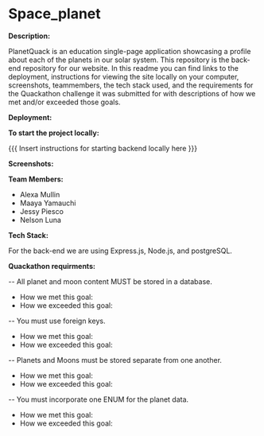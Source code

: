 # Space_planet

<b>Description: </b>

PlanetQuack is an education single-page application showcasing a profile about each of the planets in our solar system. This repository is the back-end repository for our website. In this readme you can find links to the deployment, instructions for viewing the site locally on your computer, screenshots, teammembers, the tech stack used, and the requirements for the Quackathon challenge it was submitted for with descriptions of how we met and/or exceeded those goals. 

<b>Deployment: </b>

<b>To start the project locally: </b>

{{{ Insert instructions for starting backend locally here }}}

<b>Screenshots: </b>

<b>Team Members: </b>
- Alexa Mullin
- Maaya Yamauchi
- Jessy Piesco
- Nelson Luna


<b>Tech Stack: </b>

For the back-end we are using Express.js, Node.js, and postgreSQL. 

<b>Quackathon requirments: </b>

-- All planet and moon content MUST be stored in a database.
- How we met this goal:
- How we exceeded this goal:

-- You must use foreign keys.
- How we met this goal:
- How we exceeded this goal:

-- Planets and Moons must be stored separate from one another.
- How we met this goal:
- How we exceeded this goal:
    
-- You must incorporate one ENUM for the planet data.
- How we met this goal:
- How we exceeded this goal:

